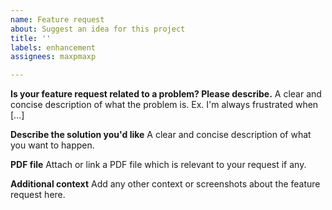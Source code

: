 ```yaml
---
name: Feature request
about: Suggest an idea for this project
title: ''
labels: enhancement
assignees: maxpmaxp

---
```


**Is your feature request related to a problem? Please describe.**
A clear and concise description of what the problem is. Ex. I'm always frustrated when [...]

**Describe the solution you'd like**
A clear and concise description of what you want to happen.

**PDF file**
Attach or link a PDF file which is relevant to your request if any.

**Additional context**
Add any other context or screenshots about the feature request here.
